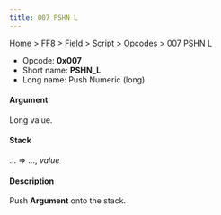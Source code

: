 ```yaml
---
title: 007 PSHN L
---
```


[Home](../../../../Main%20Page.md) > [FF8](../../../../FF8.md) > [Field](../../../Field.md) > [Script](../../Script.md) > [Opcodes](../Opcodes.md) > 007 PSHN L

-   Opcode: **0x007**
-   Short name: **PSHN\_L**
-   Long name: Push Numeric (long)

#### Argument

Long value.

#### Stack

... =&gt; ..., *value*

#### Description

Push **Argument** onto the stack.
